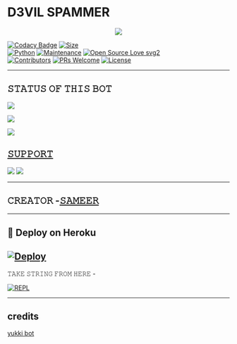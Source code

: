 # D3VIL SPAMMER

<p align="center">
  <img src="https://telegra.ph/file/459c9bac605fa9de1207d.jpg">
</p>


[![Codacy Badge](https://api.codacy.com/project/badge/Grade/f7c51539e67b483bb8d7749acca51d3a)](https://app.codacy.com/gh/sameerpanthi/d3VIL-spam-bot?utm_source=github.com&utm_medium=referral&utm_content=sameerpanthi/d3VIL-spam-bot&utm_campaign=Badge_Grade_Settings)
[![Size](https://img.shields.io/github/repo-size/sameerpanthi/d3VIL-spam-bot?style=flat-square&color=green)](https://github.com/sameerpanthi/d3VIL-spam-bot/)   
[![Python](https://img.shields.io/badge/Python-v3.9-blue)](https://www.python.org/)
[![Maintenance](https://img.shields.io/badge/Maintained%3F-yes-green.svg)](https://github.com/sameerpanthi/d3VIL-spam-bot/graphs/commit-activity)
[![Open Source Love svg2](https://badges.frapsoft.com/os/v2/open-source.svg?v=103)](https://github.com/sameerpanthi/d3VIL-spam-bot)   
[![Contributors](https://img.shields.io/github/contributors/sameerpanthi/d3VIL-spam-bot?style=flat-square&color=green)](https://github.com/sameerpanthi/d3VIL-spam-bot/graphs/contributors)
[![PRs Welcome](https://img.shields.io/badge/PRs-welcome-brightgreen.svg?style=flat-square)](https://makeapullrequest.com)
[![License](https://img.shields.io/badge/License-AGPL-blue)](https://github.com/sameerpanthi/deadly-spam-bot/blob/main/LICENSE)

----

## 𝚂𝚃𝙰𝚃𝚄𝚂 𝙾𝙵 𝚃𝙷𝙸𝚂 𝙱𝙾𝚃 
<p align="left"><a href="https://github.com/sameerpanthi/d3VIL-spam-bot/network/members"><img src="https://img.shields.io/github/forks/sameerpanthi/d3VIL-spam-bot?label=Forks&logoColor=Black&style=social"></a><p align="left"><a href="https://github.com/sameerpanthi/d3VIL-spam-bot/stargazers"><img src="https://img.shields.io/github/stars/sameerpanthi/d3VIL-spam-bot?logoColor=Blue&style=social"></a><p align="left"><a href="https://github.com/sameerpanthi/d3VIL-spam-bot"></a><p align="left"><a href="https://github.com/sameerpanthi/d3VIL-spam-bot?"><img src="https://img.shields.io/github/last-commit/sameerpanthi/d3VIL-spam-bot?style=plastic"></

-------------------------------------------------

## 𝚂𝚄𝙿𝙿𝙾𝚁𝚃 
                          
<a href="https://t.me/D3VIL_SPAMMERS"><img src="https://img.shields.io/badge/Join-SUPPORT%20GROUP-red.svg?logo=Telegram"></a>
<a href="https://t.me/D3VIL_OFFICIAL"><img src="https://img.shields.io/badge/Join-SUPPORT%20CHANNEL-red.svg?logo=Telegram"></a>

-------------------------------------------------

## 𝙲𝚁𝙴𝙰𝚃𝙾𝚁 -[𝚂𝙰𝙼𝙴𝙴𝚁](https://t.me/SAMEER_795)

-------------------------------------------------

## 🚀 Deploy on Heroku 
[![Deploy](https://www.herokucdn.com/deploy/button.svg)](https://heroku.com/deploy?template=https://github.com/sameerpanthi/D3VIL-SPAM-BOT-HOST.git)
------------------------------------------------


𝚃𝙰𝙺𝙴 𝚂𝚃𝚁𝙸𝙽𝙶 𝙵𝚁𝙾𝙼 𝙷𝙴𝚁𝙴 - 

[![REPL](https://repl.it/badge/github/spandey112/SensibleUserbot)](https://replit.com/@D3VILGULSHAN1/D3VIL-SPAM-BOT#main.py)
    
-------------------------------------------------

## credits 

[yukki bot](https://github.com/YukkiBot/YukkiMultiSpamBot)
